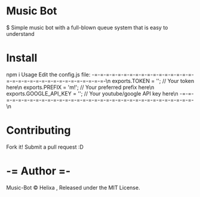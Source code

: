 # Music Bot 
$ Simple music bot with a full-blown queue system that is easy to understand

# Install
npm i
Usage
Edit the config.js file:
-=-=-=-=-=-=-=-=-=-=-=-=-=-=-=-=-=-=-=-=-=-=-=-=-=-=-=-=-=-=-=-=-=-=-\n
exports.TOKEN = ''; // Your token here\n
exports.PREFIX = 'm!'; // Your preferred prefix here\n
exports.GOOGLE_API_KEY = ''; // Your youtube/google API key here\n
-=-=-=-=-=-=-=-=-=-=-=-=-=-=-=-=-=-=-=-=-=-=-=-=-=-=-=-=-=-=-=-=-=-=-\n

# Contributing

Fork it!
Submit a pull request :D

# -= Author =-
Music-Bot © Helixa , Released under the MIT License.
